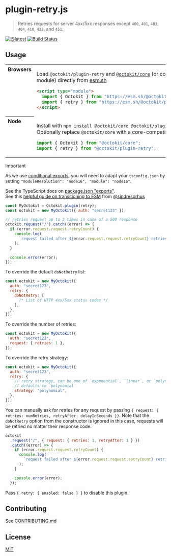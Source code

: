 # plugin-retry.js

> Retries requests for server 4xx/5xx responses except `400`, `401`, `403`, `404`, `410`, `422`, and `451`.

[![@latest](https://img.shields.io/npm/v/@octokit/plugin-retry.svg)](https://www.npmjs.com/package/@octokit/plugin-retry)
[![Build Status](https://github.com/octokit/plugin-retry.js/workflows/Test/badge.svg)](https://github.com/octokit/plugin-retry.js/actions?workflow=Test)

## Usage

<table>
<tbody valign=top align=left>
<tr><th>
Browsers
</th><td width=100%>

Load `@octokit/plugin-retry` and [`@octokit/core`](https://github.com/octokit/core.js) (or core-compatible module) directly from [esm.sh](https://esm.sh)

```html
<script type="module">
  import { Octokit } from "https://esm.sh/@octokit/core";
  import { retry } from "https://esm.sh/@octokit/plugin-retry";
</script>
```

</td></tr>
<tr><th>
Node
</th><td>

Install with `npm install @octokit/core @octokit/plugin-retry`. Optionally replace `@octokit/core` with a core-compatible module

```js
import { Octokit } from "@octokit/core";
import { retry } from "@octokit/plugin-retry";
```

</td></tr>
</tbody>
</table>

> [!IMPORTANT]
> As we use [conditional exports](https://nodejs.org/api/packages.html#conditional-exports), you will need to adapt your `tsconfig.json` by setting `"moduleResolution": "node16", "module": "node16"`.
>
> See the TypeScript docs on [package.json "exports"](https://www.typescriptlang.org/docs/handbook/modules/reference.html#packagejson-exports).<br>
> See this [helpful guide on transitioning to ESM](https://gist.github.com/sindresorhus/a39789f98801d908bbc7ff3ecc99d99c) from [@sindresorhus](https://github.com/sindresorhus)

```js
const MyOctokit = Octokit.plugin(retry);
const octokit = new MyOctokit({ auth: "secret123" });

// retries request up to 3 times in case of a 500 response
octokit.request("/").catch((error) => {
  if (error.request.request.retryCount) {
    console.log(
      `request failed after ${error.request.request.retryCount} retries`,
    );
  }

  console.error(error);
});
```

To override the default `doNotRetry` list:

```js
const octokit = new MyOctokit({
  auth: "secret123",
  retry: {
    doNotRetry: [
      /* List of HTTP 4xx/5xx status codes */
    ],
  },
});
```

To override the number of retries:

```js
const octokit = new MyOctokit({
  auth: "secret123",
  request: { retries: 1 },
});
```

To override the retry strategy:

```js
const octokit = new MyOctokit({
  auth: "secret123",
  retry: {
    // retry strategy, can be one of `exponential`, `linear`, or `polynomial`
    // defaults to `polynomial`
    strategy: "polynomial",
  },
});
```

You can manually ask for retries for any request by passing `{ request: { retries: numRetries, retryAfter: delayInSeconds }}`. Note that the `doNotRetry` option from the constructor is ignored in this case, requests will be retried no matter their response code.

```js
octokit
  .request("/", { request: { retries: 1, retryAfter: 1 } })
  .catch((error) => {
    if (error.request.request.retryCount) {
      console.log(
        `request failed after ${error.request.request.retryCount} retries`,
      );
    }

    console.error(error);
  });
```

Pass `{ retry: { enabled: false } }` to disable this plugin.

## Contributing

See [CONTRIBUTING.md](CONTRIBUTING.md)

## License

[MIT](LICENSE)
